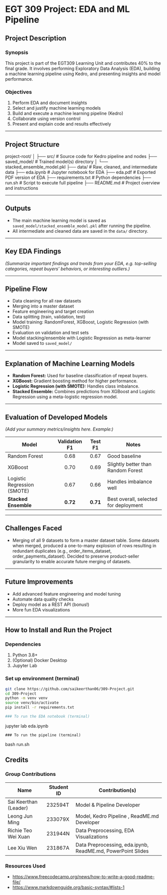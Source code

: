 # EGT 309 Project: EDA and ML Pipeline

## Project Description

### Synopsis
This project is part of the EGT309 Learning Unit and contributes 40% to the final grade. It involves performing Exploratory Data Analysis (EDA), building a machine learning pipeline using Kedro, and presenting insights and model performance.

### Objectives
1. Perform EDA and document insights
2. Select and justify machine learning models
3. Build and execute a machine learning pipeline (Kedro)
4. Collaborate using version control
5. Present and explain code and results effectively

---

## Project Structure

project-root/
│
├── src/ # Source code for Kedro pipeline and nodes
├── saved_model/ # Trained model(s) directory
│ └── stacked_ensemble_model.pkl
├── data/ # Raw, cleaned, and intermediate data
├── eda.ipynb # Jupyter notebook for EDA
├── eda.pdf # Exported PDF version of EDA
├── requirements.txt # Python dependencies
├── run.sh # Script to execute full pipeline
├── README.md # Project overview and instructions


---

## Outputs

- The main machine learning model is saved as `saved_model/stacked_ensemble_model.pkl` after running the pipeline.
- All intermediate and cleaned data are saved in the `data/` directory.

---

## Key EDA Findings

*(Summarize important findings and trends from your EDA, e.g. top-selling categories, repeat buyers’ behaviors, or interesting outliers.)*

---

## Pipeline Flow

- Data cleaning for all raw datasets
- Merging into a master dataset
- Feature engineering and target creation
- Data splitting (train, validation, test)
- Model training: RandomForest, XGBoost, Logistic Regression (with SMOTE)
- Evaluation on validation and test sets
- Model stacking/ensemble with Logistic Regression as meta-learner
- Model saved to `saved_model/`

---

## Explanation of Machine Learning Models

- **Random Forest:** Used for baseline classification of repeat buyers.
- **XGBoost:** Gradient boosting method for higher performance.
- **Logistic Regression (with SMOTE):** Handles class imbalance.
- **Stacked Ensemble:** Combines predictions from XGBoost and Logistic Regression using a meta-logistic regression model.

---

## Evaluation of Developed Models

*(Add your summary metrics/insights here. Example:)*

| Model              | Validation F1 | Test F1 | Notes                                  |
|--------------------|:-------------:|:-------:|----------------------------------------|
| Random Forest      | 0.68          | 0.67    | Good baseline                          |
| XGBoost            | 0.70          | 0.69    | Slightly better than Random Forest      |
| Logistic Regression (SMOTE) | 0.67 | 0.66    | Handles imbalance well                 |
| **Stacked Ensemble**| **0.72**     | **0.71**| Best overall, selected for deployment  |

---

## Challenges Faced

- Merging of all 9 datasets to form a master dataset table. Some datasets when merged, produced a one-to-many explosion of rows resulting in redundant duplicates (e.g., order_items_dataset, order_payments_dataset). Decided to preserve product-seller granularity to enable accurate future merging of datasets.

---

## Future Improvements

- Add advanced feature engineering and model tuning
- Automate data quality checks
- Deploy model as a REST API (bonus!)
- More fun EDA visualizations

---

## How to Install and Run the Project

### Dependencies
1. Python 3.8+
2. (Optional) Docker Desktop
3. Jupyter Lab

### Set up environment (terminal)
```bash
git clone https://github.com/saikeerthan06/309-Project.git
cd 309-Project
python -m venv venv
source venv/bin/activate
pip install -r requirements.txt

### To run the EDA notebook (terminal)
```
jupyter lab eda.ipynb
```
### To run the pipeline (terminal)
```
bash run.sh

## Credits
### Group Contributions
| Name                   | Student ID         | Contribution(s)                                             |
| ---------------------- | ------------------ |------------------------------------------------------------ |
| Sai Keerthan (Leader)  | 232594T            | Model & Pipeline Developer                                  |
| Leong Jun Ming         | 233079X            | Model, Kedro Pipeline , ReadME.md Developer                                  |               
| Richie Teo Wei Xuan    | 231944N            | Data Preprocessing, EDA Visualizations                      |
| Lee Xiu Wen            | 231867A            | Data Preprocessing, eda.ipynb, ReadME.md, PowerPoint Slides |

### Resources Used
- https://www.freecodecamp.org/news/how-to-write-a-good-readme-file/
- https://www.markdownguide.org/basic-syntax/#lists-1